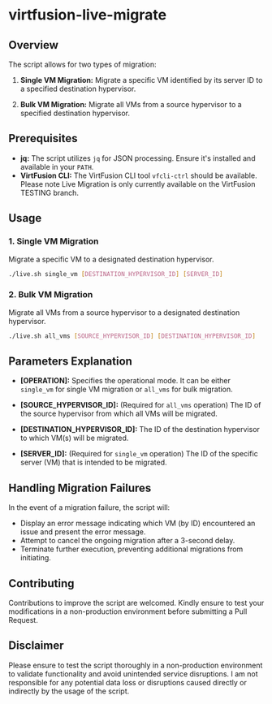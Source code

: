 # virtfusion-live-migrate

## Overview

The script allows for two types of migration:

1. **Single VM Migration:** Migrate a specific VM identified by its server ID to a specified destination hypervisor.
   
2. **Bulk VM Migration:** Migrate all VMs from a source hypervisor to a specified destination hypervisor.

## Prerequisites

- **jq:** The script utilizes `jq` for JSON processing. Ensure it's installed and available in your `PATH`.
- **VirtFusion CLI:** The VirtFusion CLI tool `vfcli-ctrl` should be available. Please note Live Migration is only currently available on the VirtFusion TESTING branch.

## Usage

### 1. Single VM Migration

Migrate a specific VM to a designated destination hypervisor.

```sh
./live.sh single_vm [DESTINATION_HYPERVISOR_ID] [SERVER_ID]
```

### 2. Bulk VM Migration

Migrate all VMs from a source hypervisor to a designated destination hypervisor.

```sh
./live.sh all_vms [SOURCE_HYPERVISOR_ID] [DESTINATION_HYPERVISOR_ID]
```

## Parameters Explanation

- **[OPERATION]:** Specifies the operational mode. It can be either `single_vm` for single VM migration or `all_vms` for bulk migration.

- **[SOURCE_HYPERVISOR_ID]:** (Required for `all_vms` operation) The ID of the source hypervisor from which all VMs will be migrated.

- **[DESTINATION_HYPERVISOR_ID]:** The ID of the destination hypervisor to which VM(s) will be migrated.

- **[SERVER_ID]:** (Required for `single_vm` operation) The ID of the specific server (VM) that is intended to be migrated.

## Handling Migration Failures

In the event of a migration failure, the script will:
- Display an error message indicating which VM (by ID) encountered an issue and present the error message.
- Attempt to cancel the ongoing migration after a 3-second delay.
- Terminate further execution, preventing additional migrations from initiating.

## Contributing

Contributions to improve the script are welcomed. Kindly ensure to test your modifications in a non-production environment before submitting a Pull Request.

## Disclaimer

Please ensure to test the script thoroughly in a non-production environment to validate functionality and avoid unintended service disruptions. I am not responsible for any potential data loss or disruptions caused directly or indirectly by the usage of the script.
